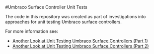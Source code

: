 #Umbraco Surface Controller Unit Tests

The code in this repository was created as part of investigations into approaches for unit testing Umbraco surface controllers.

For more information see:

- [Another Look at Unit Testing Umbraco Surface Controllers (Part 1)](http://web-matters.blogspot.it/2014/03/unit-testing-umbraco-surface-controllers.html)
- [Another Look at Unit Testing Umbraco Surface Controllers (Part 2)](http://web-matters.blogspot.it/2014/04/unit-testing-umbraco-with-base-test-classes.html)


